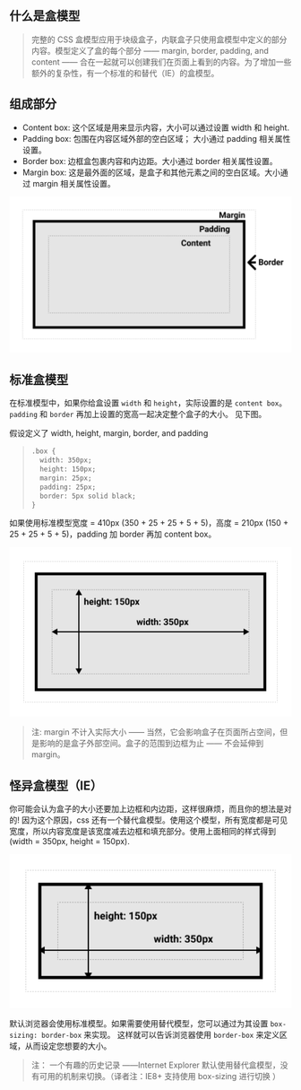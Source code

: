 ## 什么是盒模型

> 完整的 CSS 盒模型应用于块级盒子，内联盒子只使用盒模型中定义的部分内容。模型定义了盒的每个部分 —— margin, border, padding, and content —— 合在一起就可以创建我们在页面上看到的内容。为了增加一些额外的复杂性，有一个标准的和替代（IE）的盒模型。

## 组成部分

-   Content box: 这个区域是用来显示内容，大小可以通过设置 width 和 height.
-   Padding box: 包围在内容区域外部的空白区域； 大小通过 padding 相关属性设置。
-   Border box: 边框盒包裹内容和内边距。大小通过 border 相关属性设置。
-   Margin box: 这是最外面的区域，是盒子和其他元素之间的空白区域。大小通过 margin 相关属性设置。

![WechatIMG851](./WechatIMG851.png)

## 标准盒模型

在标准模型中，如果你给盒设置 `width` 和 `height`，实际设置的是 `content box`。 `padding` 和 `border` 再加上设置的宽高一起决定整个盒子的大小。 见下图。

假设定义了 width, height, margin, border, and padding

> ```
> .box {
>   width: 350px;
>   height: 150px;
>   margin: 25px;
>   padding: 25px;
>   border: 5px solid black;
> }
> ```

如果使用标准模型宽度 = 410px (350 + 25 + 25 + 5 + 5)，高度 = 210px (150 + 25 + 25 + 5 + 5)，padding 加 border 再加 content box。

![WechatIMG852](./WechatIMG852.png)

> 注: margin 不计入实际大小 —— 当然，它会影响盒子在页面所占空间，但是影响的是盒子外部空间。盒子的范围到边框为止 —— 不会延伸到 margin。

## 怪异盒模型（IE）

你可能会认为盒子的大小还要加上边框和内边距，这样很麻烦，而且你的想法是对的! 因为这个原因，css 还有一个替代盒模型。使用这个模型，所有宽度都是可见宽度，所以内容宽度是该宽度减去边框和填充部分。使用上面相同的样式得到 (width = 350px, height = 150px).

![WechatIMG853](./WechatIMG853.png)

默认浏览器会使用标准模型。如果需要使用替代模型，您可以通过为其设置 `box-sizing: border-box` 来实现。 这样就可以告诉浏览器使用 `border-box` 来定义区域，从而设定您想要的大小。

> 注： 一个有趣的历史记录 ——Internet Explorer 默认使用替代盒模型，没有可用的机制来切换。（译者注：IE8+ 支持使用 box-sizing 进行切换 ）
